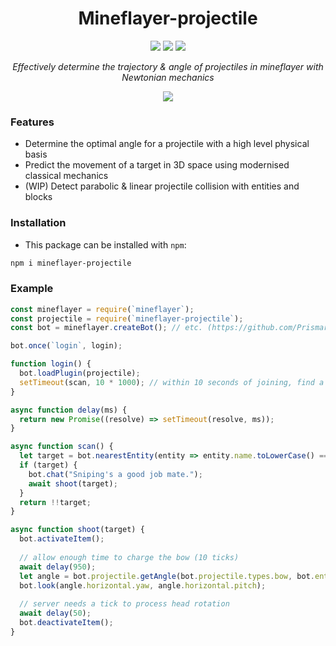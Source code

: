 <div align="center">
  <h1>Mineflayer-projectile</h1>
  <img src="https://img.shields.io/github/issues/Camezza/mineflayer-projectile?style=for-the-badge">
  <img src="https://img.shields.io/github/stars/Camezza/mineflayer-projectile?style=for-the-badge">
  <img src="https://img.shields.io/github/license/Camezza/mineflayer-projectile?style=for-the-badge">
  <p><i>Effectively determine the trajectory & angle of projectiles in mineflayer with Newtonian mechanics</i></p>
  <img src="preview.gif">
</div>

### Features
- Determine the optimal angle for a projectile with a high level physical basis
- Predict the movement of a target in 3D space using modernised classical mechanics
- (WIP) Detect parabolic & linear projectile collision with entities and blocks

### Installation
- This package can be installed with `npm`:
```bash
npm i mineflayer-projectile
```

### Example
```javascript
const mineflayer = require(`mineflayer`);
const projectile = require(`mineflayer-projectile`);
const bot = mineflayer.createBot(); // etc. (https://github.com/PrismarineJS/mineflayer/blob/master/docs/api.md#mineflayercreatebotoptions)

bot.once(`login`, login);

function login() {
  bot.loadPlugin(projectile);
  setTimeout(scan, 10 * 1000); // within 10 seconds of joining, find a new target to shoot
}

async function delay(ms) {
  return new Promise((resolve) => setTimeout(resolve, ms));
}

async function scan() {
  let target = bot.nearestEntity(entity => entity.name.toLowerCase() === `player`);
  if (target) {
    bot.chat("Sniping's a good job mate.");
    await shoot(target);
  }
  return !!target;
}

async function shoot(target) {
  bot.activateItem();
  
  // allow enough time to charge the bow (10 ticks)
  await delay(950);
  let angle = bot.projectile.getAngle(bot.projectile.types.bow, bot.entity.position, target.position);
  bot.look(angle.horizontal.yaw, angle.horizontal.pitch);
  
  // server needs a tick to process head rotation
  await delay(50);
  bot.deactivateItem();
}
```
